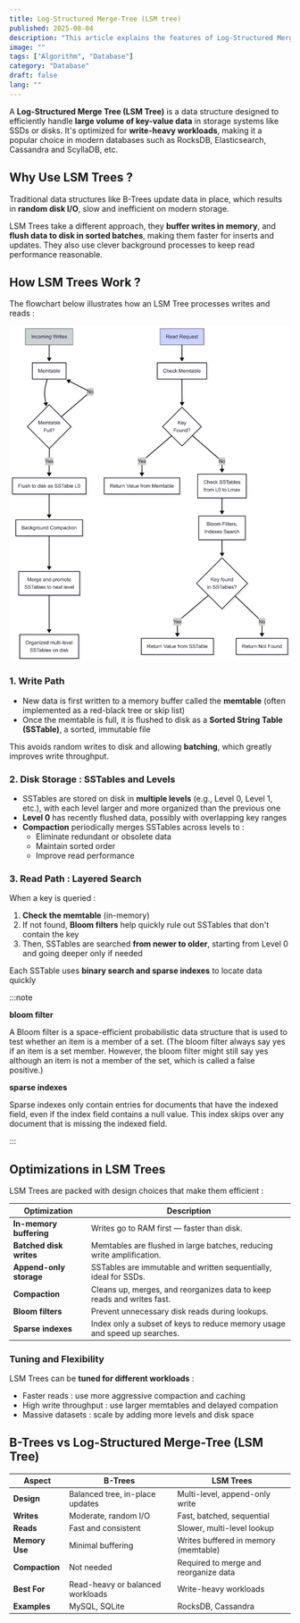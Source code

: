 ```yaml
---
title: Log-Structured Merge-Tree (LSM tree)
published: 2025-08-04
description: "This article explains the features of Log-Structured Merge Trees (LSM Trees), highlighting their efficient design for handling write-heavy workloads through multi-level storage and compaction."
image: ""
tags: ["Algorithm", "Database"]
category: "Database"
draft: false
lang: ""
---
```


A **Log-Structured Merge Tree (LSM Tree)** is a data structure designed to efficiently handle **large volume of key-value data** in storage systems like SSDs or disks. It's optimized for **write-heavy workloads**, making it a popular choice in modern databases such as RocksDB, Elasticsearch, Cassandra and ScyllaDB, etc.

## Why Use LSM Trees ?

Traditional data structures like B-Trees update data in place, which results in **random disk I/O**, slow and inefficient on modern storage.

LSM Trees take a different approach, they **buffer writes in memory**, and **flush data to disk in sorted batches**, making them faster for inserts and updates. They also use clever background processes to keep read performance reasonable.

## How LSM Trees Work ?

The flowchart below illustrates how an LSM Tree processes writes and reads :

![action-flow](./action-flow.png)

### 1. Write Path

- New data is first written to a memory buffer called the **memtable** (often implemented as a red-black tree or skip list)
- Once the memtable is full, it is flushed to disk as a **Sorted String Table (SSTable)**, a sorted, immutable file

This avoids random writes to disk and allowing **batching**, which greatly improves write throughput.

### 2. Disk Storage : SSTables and Levels

- SSTables are stored on disk in **multiple levels** (e.g., Level 0, Level 1, etc.), with each level larger and more organized than the previous one
- **Level 0** has recently flushed data, possibly with overlapping key ranges
- **Compaction** periodically merges SSTables across levels to :
  - Eliminate redundant or obsolete data
  - Maintain sorted order
  - Improve read performance

### 3. Read Path : Layered Search

When a key is queried :

1. **Check the memtable** (in-memory)
2. If not found, **Bloom filters** help quickly rule out SSTables that don't contain the key
3. Then, SSTables are searched **from newer to older**, starting from Level 0 and going deeper only if needed

Each SSTable uses **binary search and sparse indexes** to locate data quickly

:::note

**bloom filter**

A Bloom filter is a space-efficient probabilistic data structure that is used to test whether an item is a member of a set. (The bloom filter always say yes if an item is a set member. However, the bloom filter might still say yes although an item is not a member of the set, which is called a false positive.)

**sparse indexes**

Sparse indexes only contain entries for documents that have the indexed field, even if the index field contains a null value. This index skips over any document that is missing the indexed field.

:::

## Optimizations in LSM Trees

LSM Trees are packed with design choices that make them efficient :

| Optimization            | Description                                                               |
| ----------------------- | ------------------------------------------------------------------------- |
| **In-memory buffering** | Writes go to RAM first — faster than disk.                                |
| **Batched disk writes** | Memtables are flushed in large batches, reducing write amplification.     |
| **Append-only storage** | SSTables are immutable and written sequentially, ideal for SSDs.          |
| **Compaction**          | Cleans up, merges, and reorganizes data to keep reads and writes fast.    |
| **Bloom filters**       | Prevent unnecessary disk reads during lookups.                            |
| **Sparse indexes**      | Index only a subset of keys to reduce memory usage and speed up searches. |

### Tuning and Flexibility

LSM Trees can be **tuned for different workloads** :

- Faster reads : use more aggressive compaction and caching
- High write throughput : use larger memtables and delayed compation
- Massive datasets : scale by adding more levels and disk space

## B-Trees vs Log-Structured Merge-Tree (LSM Tree)

| Aspect         | **B-Trees**                      | **LSM Trees**                         |
| -------------- | -------------------------------- | ------------------------------------- |
| **Design**     | Balanced tree, in-place updates  | Multi-level, append-only write        |
| **Writes**     | Moderate, random I/O             | Fast, batched, sequential             |
| **Reads**      | Fast and consistent              | Slower, multi-level lookup            |
| **Memory Use** | Minimal buffering                | Writes buffered in memory (memtable)  |
| **Compaction** | Not needed                       | Required to merge and reorganize data |
| **Best For**   | Read-heavy or balanced workloads | Write-heavy workloads                 |
| **Examples**   | MySQL, SQLite                    | RocksDB, Cassandra                    |
